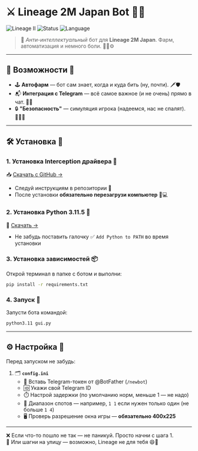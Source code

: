 # ⚔️ Lineage 2M Japan Bot 🤖🐉

![Lineage II](https://img.shields.io/badge/Lineage2-Mobile_JP-red?style=for-the-badge&logo=android)
![Status](https://img.shields.io/badge/status-Active-green?style=for-the-badge)
![Language](https://img.shields.io/badge/language-Python-blue?style=for-the-badge&logo=python)

> 🧠 *Анти-интеллектуальный* бот для **Lineage 2M Japan**. Фарм, автоматизация и немного боли. 😵‍💫⚙️

---

## 🚀 Возможности 🌟

- 🕹️ **Автофарм** — бот сам знает, когда и куда бить (ну, почти). 🗡️🛡️
- 📬 **Интеграция с Telegram** — всё самое важное (и не очень) прямо в чат. 💬📲
- 🔒 **"Безопасность"** — симуляция игрока (надеемся, нас не спалят). 🕵️‍♂️🧪

---

## 🛠 Установка 🧰

### 1. Установка Interception драйвера 🔌
📥 [Скачать с GitHub →](https://github.com/oblitum/Interception)  
- Следуй инструкциям в репозитории 📖  
- После установки **обязательно перезагрузи компьютер** 🔁💻

### 2. Установка Python 3.11.5 🐍
🔗 [Скачать →](https://www.python.org/downloads/release/python-3115/)  
- Не забудь поставить галочку ✅ `Add Python to PATH` во время установки

### 3. Установка зависимостей 📦

Открой терминал в папке с ботом и выполни:

```bash
pip install -r requirements.txt
```

### 4. Запуск 🚀

Запусти бота командой:

```bash
python3.11 gui.py
```

---

## ⚙️ Настройка 🧩

Перед запуском не забудь:

1. 🗂️ **`config.ini`**  
   - 🤖 Вставь Telegram-токен от @BotFather (`/newbot`)  
   - 🆔 Укажи свой Telegram ID  
   - ⏱️ Настрой задержки (по умолчанию норм, меньше 1 — не надо)  
   - 📍 Диапазон спотов — например, `1 1` если нужен только один  (не больше `1 4`)
   - 🖥️ Проверь разрешение окна игры — **обязательно 400x225**

---

❌ Если что-то пошло не так — не паникуй. Просто начни с шага 1.  
🧘 Или шагни на улицу — возможно, Lineage не для тебя 😄🌳